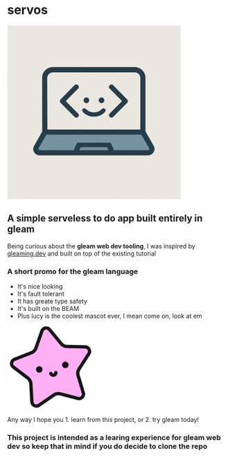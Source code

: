 # servos

<img src="assets/servos.png" alt="Alt text" width="400">

## A simple serveless to do app built entirely in gleam

Being curious about the **gleam web dev tooling**, I was inspired by [gleaming.dev](https://gleaming.dev/)
and built on top of the existing tutorial

### A short promo for the gleam language

- It's nice looking
- It's fault tolerant
- It has greate type safety
- It's built on the BEAM
- Plus lucy is the coolest mascot ever, I mean come on, look at em

<img src="assets/lucy.svg" alt="luct" width="200">

Any way I hope you 1. learn from this project, or 2. try gleam today!

### **This project is intended as a learing experience for gleam web dev so keep that in mind if you do decide to clone the repo**
